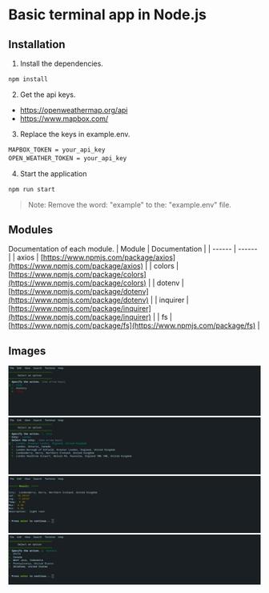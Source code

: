 # Basic terminal app in Node.js

## Installation

1. Install the dependencies.

```sh
npm install
```

2. Get the api keys.
- https://openweathermap.org/api
- https://www.mapbox.com/

3. Replace the keys in example.env.
```sh
MAPBOX_TOKEN = your_api_key
OPEN_WEATHER_TOKEN = your_api_key
```

4. Start the application
```sh
npm run start
```

> Note: Remove the word: "example" to the: "example.env" file.

## Modules
Documentation of each module.
| Module | Documentation |
| ------ | ------ |
| axios | [https://www.npmjs.com/package/axios](https://www.npmjs.com/package/axios) |
| colors | [https://www.npmjs.com/package/colors](https://www.npmjs.com/package/colors) |
| dotenv | [https://www.npmjs.com/package/dotenv](https://www.npmjs.com/package/dotenv) |
| inquirer | [https://www.npmjs.com/package/inquirer](https://www.npmjs.com/package/inquirer) |
| fs | [https://www.npmjs.com/package/fs](https://www.npmjs.com/package/fs) |

## Images
![menu](/images/menu.png)
![cities](/images/cities.png)
![result](/images/result.png)
![hisotry](/images/history.png)